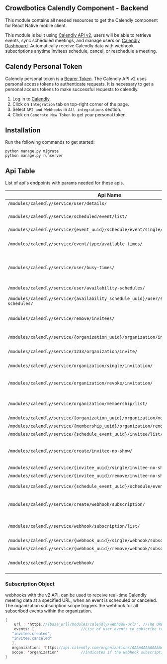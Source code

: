 ## Crowdbotics Calendly Component - Backend

This module contains all needed resources to get the Calendly component for React
Native mobile client.

 This module is built using [Calendly API v2](https://developer.calendly.com/api-docs), users will be able to retrieve events, sync scheduled meetings, and manage users on [Calendly Dashboard](https://calendly.com/event_types/user/me).
 Automatically receive Calendly data with webhook subscriptions anytime invitees schedule, cancel, or reschedule a meeting.


## Calendy Personal Token
Calendly personal token is a [Bearer Token](https://cloud.google.com/docs/authentication/token-types#:~:text=Bearer%20tokens%20are%20a%20general,JWTs%20are%20all%20bearer%20tokens). The Calendly API v2 uses personal access tokens to authenticate requests. It is necessary to get a personal access tokens to make successful requests to calendly.

1. Log in to [Calendly](https://calendly.com/login). 
2. Click on `Integration` tab on top-right corner of the page.
3. Select `API and Webhooks` in `All integrations` section.
4. Click on `Generate New Token` to get your personal token.


## Installation
Run the following commands to get started:

```
python manage.py migrate
python manage.py runserver
```


## Api Table
List of api's endpoints with params needed for these apis.

| Api Name                                                       |                               Params                                |Description                 |
|----------------------------------------------------------------|:-------------------------------------------------------------------:|----------------------------|
| `/modules/calendly/service/user/details/`                      |                                  -                                  | Returns basic information about your user account.|
| `/modules/calendly/service/scheduled/event/list/`              |             query_params `organization, active, count`              | organization's `uri`, `active` property represents if the organization is active or not, and `count` is the number of items will be returned.|
| `/modules/calendly/service/{event_uuid}/schedule/event/single/`|                                  -                                  | Returns detail of the specified scheduled event details. |
| `/modules/calendly/service/event/type/available-times/ `       |           query_params `start_time, end_time, event_type`           | `start_time` Start time of the requested availability range, `end_time` End time of the requested availability range, `event_type` The uri associated with the event type. Returns a list of available times for an event type within a specified date range.|
| `/modules/calendly/service/user/busy-times/`                   |           query_params `start_time, end_time, event_type`           | `start_time` Start time of the requested availability range, `end_time` End time of the requested availability range, `user` The uri associated with the user. Returns an ascending list of user internal and external scheduled events within a specified date range.|
| `/modules/calendly/service/user/availability-schedules/`       |                         query_params `user`                         | `user` The uri associated with the user. Returns the availability schedules of the given user.|
| `/modules/calendly/service/{availability_schedule_uuid}/user/single/availability-schedules/ ` |                                  -                                  | This will return the availability schedule detail specified with the given UUID.|
| `/modules/calendly/service/remove/invitees/`                   |  body_params `{ emails: [ test@example.com, test2@example.com ]}`   | Takes object containing array of emails. Removes invitee data from all previously booked events in your organization. **This endpoint requires an [Enterprise]('https://calendly.com/pricing') subscription on calendly.** |
| `/modules/calendly/service/{organization_uuid}/organization/invitations/list/` |                                  -                                  | Returns a list of Organization Invitations that were sent to the organization's members.|
| `/modules/calendly/service/1233/organization/invite/` |                         body_params `email`                         | Returns a list of Organization Invitations that were sent to the organization's members.|
| `/modules/calendly/service/organization/single/invitation/`    |                    query_params `uuid, org_uuid`                    |  `uuid` The organization's unique identifier and `email` The email of the user being invited. Returns invitation details.|
| `/modules/calendly/service/organization/revoke/invitation/`    |                    query_params `uuid, org_uuid`                    |`org_uuid` The organization's unique identifier and `uuid` The organization invitation's unique identifier. Revokes an Organization Invitation to an organization. Once revoked, the invitation link that was sent to the invitee is no longer valid.|
| `/modules/calendly/service/organization/membership/list/`      |                     query_params `organization`                     | `organization` The uri specified to the organization. Indicates if the results should be filtered by organization. Returns Organization Memberships for all users belonging to an organization.|
| `/modules/calendly/service/{organization_uuid}/organization/membership/` |                                  -                                  |Returns information about a user's Organization Membership|
| `/modules/calendly/service/{membership_uuid}/organization/remove/membership/` |                                  -                                  |Removes a user from an organization.|
| `/modules/calendly/service/{schedule_event_uuid}/invitee/list/event-schedule/`|                                  -                                  | Returns a list of Invitees for an event.|
| `/modules/calendly/service/create/invitee-no-show/`            |                        body_params`{invitee}                        | Takes object containing `invitee` The scheduled event's uri specified to the invitee (e.g `https://api.calendly.com/scheduled_events/GBGBDCAADAEDCRZ2/invitees/7c1dbe46-bd84-42e2-9b97-05e2fb379bfe`). Marks an Invitee as a No Show.|
| `/modules/calendly/service/{invitee_uuid}/single/invitee-no-show/` |                                  -                                  |Returns information about a specified Invitee No Show.|
| `/modules/calendly/service/{invitee_uuid}/remove/invitee-no-show/` |                                  -                                  |Undoes marking an Invitee as a No Show.|
| `/modules/calendly/service/{schedule_event_uuid}/schedule/event/cancel/` |                   body_params `reason(optional)`                    | Cancels specified event.|
| `/modules/calendly/service/create/webhook/subscription/`       | body_params `url, [events], organization, user, scope, signing_key` | Creates a Webhook Subscription for an Organization or User.|
| `/modules/calendly/service/webhook/subscription/list/` |                 query_params `organization, scope`                  |`organization` Indicates if the results should be filtered by organization. `scope` Filter the list by organization or user. Get a list of Webhook Subscriptions for a specified Organization or User.|
| `/modules/calendly/service/{webhook_uuid}/single/webhook/subscription/` |                                  -                                  | Gets a specified Webhook Subscription.|
| `/modules/calendly/service/{webhook_uuid}/remove/webhook/subscription/ `|                                  -                                  | Deletes a Webhook Subscription.|
| `/modules/calendly/service/webhook/`                           |                                  -                                  | This url will be used in  [subscription_object](#subscription-object) while creating a webhook. The endpoint will be called every time user schedules, cancel or reschedule an event. ***`This should not be a local endpoint`***. |



### Subscription Object
webhooks with the v2 API, can be used to receive real-time Calendly meeting data at a specified URL, when an event is scheduled or canceled. 
The organization subscription scope triggers the webhook for all subscribed events within the organization.

 ```java
 {
     url : 'https://{base_url}/modules/calendly/webhook-url/', //The URL where you want to receive POST requests for events you are subscribed to.
     events: [                     //List of user events to subscribe to.
    "invitee.created",
    "invitee.canceled"
    ],
    organization: 'https://api.calendly.com/organizations/AAAAAAAAAAAAAAAA' //The unique reference to the organization that the webhook will be tied to.
    scope: 'organization'          //Indicates if the webhook subscription scope will be "organization" or "user"
 }
 ```
